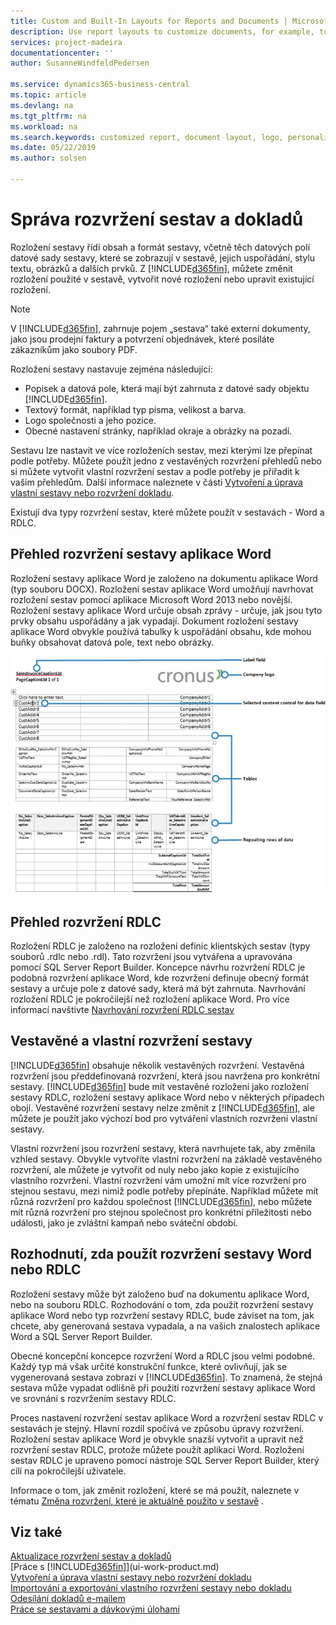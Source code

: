 ```yaml
---
title: Custom and Built-In Layouts for Reports and Documents | Microsoft Docs
description: Use report layouts to customize documents, for example, to personalize the font, logo, or page settings of PDF files you send to customers.
services: project-madeira
documentationcenter: ''
author: SusanneWindfeldPedersen

ms.service: dynamics365-business-central
ms.topic: article
ms.devlang: na
ms.tgt_pltfrm: na
ms.workload: na
ms.search.keywords: customized report, document layout, logo, personalize
ms.date: 05/22/2019
ms.author: solsen

---
```

# Správa rozvržení sestav a dokladů
Rozložení sestavy řídí obsah a formát sestavy, včetně těch datových polí datové sady sestavy, které se zobrazují v sestavě, jejich uspořádání, stylu textu, obrázků a dalších prvků. Z [!INCLUDE[d365fin](includes/d365fin_md.md)], můžete změnit rozložení použité v sestavě, vytvořit nové rozložení nebo upravit existující rozložení.

> [!NOTE]
> V [!INCLUDE[d365fin](includes/d365fin_md.md)], zahrnuje pojem „sestava“ také externí dokumenty, jako jsou prodejní faktury a potvrzení objednávek, které posíláte zákazníkům jako soubory PDF.

Rozložení sestavy nastavuje zejména následující:

* Popisek a datová pole, která mají být zahrnuta z datové sady objektu [!INCLUDE[d365fin](includes/d365fin_md.md)].
* Textový formát, například typ písma, velikost a barva.
* Logo společnosti a jeho pozice.
* Obecné nastavení stránky, například okraje a obrázky na pozadí.

Sestavu lze nastavit ve více rozloženích sestav, mezi kterými lze přepínat podle potřeby. Můžete použít jedno z vestavěných rozvržení přehledů nebo si můžete vytvořit vlastní rozvržení sestav a podle potřeby je přiřadit k vašim přehledům. Další informace naleznete v části [Vytvoření a úprava vlastní sestavy nebo rozvržení dokladu](ui-how-create-custom-report-layout.md).

Existují dva typy rozvržení sestav, které můžete použít v sestavách - Word a RDLC.

## Přehled rozvržení sestavy aplikace Word
Rozložení sestavy aplikace Word je založeno na dokumentu aplikace Word (typ souboru DOCX). Rozložení sestav aplikace Word umožňují navrhovat rozložení sestav pomocí aplikace Microsoft Word 2013 nebo novější. Rozložení sestavy aplikace Word určuje obsah zprávy - určuje, jak jsou tyto prvky obsahu uspořádány a jak vypadají. Dokument rozložení sestavy aplikace Word obvykle používá tabulky k uspořádání obsahu, kde mohou buňky obsahovat datová pole, text nebo obrázky.

![Příklad dokumentu rozložení sestavy aplikace Word pro NAV](media/nav_wordreportlayout_edit_in_word_example.png "NAV_WordReportLayout_Edit_In_Word_Example")

## Přehled rozvržení RDLC
Rozložení RDLC je založeno na rozložení definic klientských sestav (typy souborů .rdlc nebo .rdl). Tato rozvržení jsou vytvářena a upravována pomocí SQL Server Report Builder. Koncepce návrhu rozvržení RDLC je podobná rozvržení aplikace Word, kde rozvržení definuje obecný formát sestavy a určuje pole z datové sady, která má být zahrnuta. Navrhování rozložení RDLC je pokročilejší než rozložení aplikace Word. Pro více informací navštivte [Navrhování rozvržení RDLC sestav](/dynamics-nav/Designing-RDLC-Report-Layouts)

## Vestavěné a vlastní rozvržení sestavy
[!INCLUDE[d365fin](includes/d365fin_md.md)] obsahuje několik vestavěných rozvržení. Vestavěná rozvržení jsou předdefinovaná rozvržení, která jsou navržena pro konkrétní sestavy. [!INCLUDE[d365fin](includes/d365fin_md.md)] bude mít vestavěné rozložení jako rozložení sestavy RDLC, rozložení sestavy aplikace Word nebo v některých případech obojí. Vestavěné rozvržení sestavy nelze změnit z [!INCLUDE[d365fin](includes/d365fin_md.md)], ale můžete je použít jako výchozí bod pro vytváření vlastních rozvržení vlastní sestavy.

Vlastní rozvržení jsou rozvržení sestavy, která navrhujete tak, aby změnila vzhled sestavy. Obvykle vytvoříte vlastní rozvržení na základě vestavěného rozvržení, ale můžete je vytvořit od nuly nebo jako kopie z existujícího vlastního rozvržení. Vlastní rozvržení vám umožní mít více rozvržení pro stejnou sestavu, mezi nimiž podle potřeby přepínáte. Například můžete mít různá rozvržení pro každou společnost [!INCLUDE[d365fin](includes/d365fin_md.md)], nebo můžete mít různá rozvržení pro stejnou společnost pro konkrétní příležitosti nebo události, jako je zvláštní kampaň nebo sváteční období.

## Rozhodnutí, zda použít rozvržení sestavy Word nebo RDLC
Rozložení sestavy může být založeno buď na dokumentu aplikace Word, nebo na souboru RDLC. Rozhodování o tom, zda použít rozvržení sestavy aplikace Word nebo typ rozvržení sestavy RDLC, bude záviset na tom, jak chcete, aby generovaná sestava vypadala, a na vašich znalostech aplikace Word a SQL Server Report Builder.

Obecné koncepční koncepce rozvržení Word a RDLC jsou velmi podobné. Každý typ má však určité konstrukční funkce, které ovlivňují, jak se vygenerovaná sestava zobrazí v [!INCLUDE[d365fin](includes/d365fin_md.md)]. To znamená, že stejná sestava může vypadat odlišně při použití rozvržení sestavy aplikace Word ve srovnání s rozvržením sestavy RDLC.

Proces nastavení rozvržení sestav aplikace Word a rozvržení sestav RDLC v sestavách je stejný. Hlavní rozdíl spočívá ve způsobu úpravy rozvržení. Rozložení sestav aplikace Word je obvykle snazší vytvořit a upravit než rozvržení sestav RDLC, protože můžete použít aplikaci Word. Rozložení sestav RDLC je upraveno pomocí nástroje SQL Server Report Builder, který cílí na pokročilejší uživatele.

Informace o tom, jak změnit rozložení, které se má použít, naleznete v tématu [Změna rozvržení, které je aktuálně použito v sestavě](ui-how-change-layout-currently-used-report.md) .

## Viz také
[Aktualizace rozvržení sestav a dokladů](ui-update-report-layouts.md)  
[Práce s [!INCLUDE[d365fin](includes/d365fin_md.md)]](ui-work-product.md)  
[Vytvoření a úprava vlastní sestavy nebo rozvržení dokladu](ui-how-create-custom-report-layout.md)  
[Importování a exportování vlastního rozvržení sestavy nebo dokladu](ui-how-import-and-export-report-layout.md)  
[Odesílání dokladů e-mailem](ui-how-send-documents-email.md)  
[Práce se sestavami a dávkovými úlohami](ui-work-report.md)
